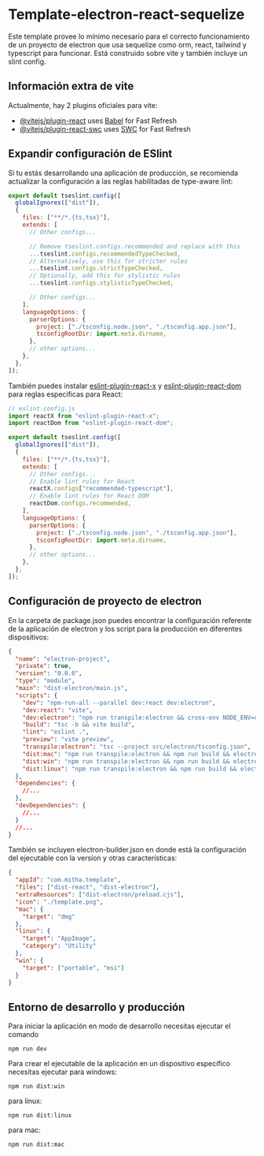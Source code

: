 # Template-electron-react-sequelize

Este template provee lo mínimo necesario para el correcto funcionamiento de un proyecto de electron que usa sequelize como orm, react, tailwind y typescript para funcionar. Está construido sobre vite y también incluye un slint config.

## Información extra de vite

Actualmente, hay 2 plugins oficiales para vite:

- [@vitejs/plugin-react](https://github.com/vitejs/vite-plugin-react/blob/main/packages/plugin-react) uses [Babel](https://babeljs.io/) for Fast Refresh
- [@vitejs/plugin-react-swc](https://github.com/vitejs/vite-plugin-react/blob/main/packages/plugin-react-swc) uses [SWC](https://swc.rs/) for Fast Refresh

## Expandir configuración de ESlint

Si tu estás desarrollando una aplicación de producción, se recomienda actualizar la configuración a las reglas habilitadas de type-aware lint:

```js
export default tseslint.config([
  globalIgnores(["dist"]),
  {
    files: ["**/*.{ts,tsx}"],
    extends: [
      // Other configs...

      // Remove tseslint.configs.recommended and replace with this
      ...tseslint.configs.recommendedTypeChecked,
      // Alternatively, use this for stricter rules
      ...tseslint.configs.strictTypeChecked,
      // Optionally, add this for stylistic rules
      ...tseslint.configs.stylisticTypeChecked,

      // Other configs...
    ],
    languageOptions: {
      parserOptions: {
        project: ["./tsconfig.node.json", "./tsconfig.app.json"],
        tsconfigRootDir: import.meta.dirname,
      },
      // other options...
    },
  },
]);
```

También puedes instalar [eslint-plugin-react-x](https://github.com/Rel1cx/eslint-react/tree/main/packages/plugins/eslint-plugin-react-x) y [eslint-plugin-react-dom](https://github.com/Rel1cx/eslint-react/tree/main/packages/plugins/eslint-plugin-react-dom) para reglas especificas para React:

```js
// eslint.config.js
import reactX from "eslint-plugin-react-x";
import reactDom from "eslint-plugin-react-dom";

export default tseslint.config([
  globalIgnores(["dist"]),
  {
    files: ["**/*.{ts,tsx}"],
    extends: [
      // Other configs...
      // Enable lint rules for React
      reactX.configs["recommended-typescript"],
      // Enable lint rules for React DOM
      reactDom.configs.recommended,
    ],
    languageOptions: {
      parserOptions: {
        project: ["./tsconfig.node.json", "./tsconfig.app.json"],
        tsconfigRootDir: import.meta.dirname,
      },
      // other options...
    },
  },
]);
```

## Configuración de proyecto de electron

En la carpeta de package.json puedes encontrar la configuración referente de la aplicación de electron y los script para la producción en diferentes dispositivos:

```json
{
  "name": "electron-project",
  "private": true,
  "version": "0.0.0",
  "type": "module",
  "main": "dist-electron/main.js",
  "scripts": {
    "dev": "npm-run-all --parallel dev:react dev:electron",
    "dev:react": "vite",
    "dev:electron": "npm run transpile:electron && cross-env NODE_ENV=development electron .",
    "build": "tsc -b && vite build",
    "lint": "eslint .",
    "preview": "vite preview",
    "transpile:electron": "tsc --project src/electron/tsconfig.json",
    "dist:mac": "npm run transpile:electron && npm run build && electron-builder --mac --arm64",
    "dist:win": "npm run transpile:electron && npm run build && electron-builder --win --x64",
    "dist:linux": "npm run transpile:electron && npm run build && electron-builder --linux --x64"
  },
  "dependencies": {
    //...
  },
  "devDependencies": {
    //...
  }
  //...
}
```

También se incluyen electron-builder.json en donde está la configuración del ejecutable con la versíon y otras características:

```json
{
  "appId": "com.mitha.template",
  "files": ["dist-react", "dist-electron"],
  "extraResources": ["dist-electron/preload.cjs"],
  "icon": "./template.png",
  "mac": {
    "target": "dmg"
  },
  "linux": {
    "target": "AppImage",
    "category": "Utility"
  },
  "win": {
    "target": ["portable", "msi"]
  }
}
```

## Entorno de desarrollo y producción

Para iniciar la aplicación en modo de desarrollo necesitas ejecutar el comando

```console
npm run dev
```

Para crear el ejecutable de la aplicación en un dispositivo específico necesitas ejecutar para windows:

```console
npm run dist:win
```

para linux:

```console
npm run dist:linux
```

para mac:

```console
npm run dist:mac
```
